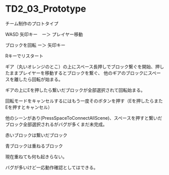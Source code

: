 # TD2_03_Prototype
チーム制作のプロトタイプ

WASD 矢印キー　ー＞  プレイヤー移動

ブロックを回転 ー＞   矢印キー

Rキーでリスタート

ギア（丸いオレンジのとこ）の上にスペース長押しでブロック繋ぐを開始、押したままプレイヤーを移動するとブロックを繋ぐ、
他のギアのブロックにスペースを離したら回転が始まる。

ギアの上にEを押したら繋いだブロックが全部選択されて回転始まる。

回転モードをキャンセルするにはもう一度そのボタンを押す（Eを押したらまたEを押すとキャンセル）

他のシーンがあり(PressSpaceToConnectAllScene)、スペースを押すと繋いだブロック全部選択されるがバグが多くまだ未完成。

赤いブロックは繋いだブロック

青ブロックは重ねるブロック

現在重ねても何も起きらない。

バグが多いけど一応動作確認としてはできる。
